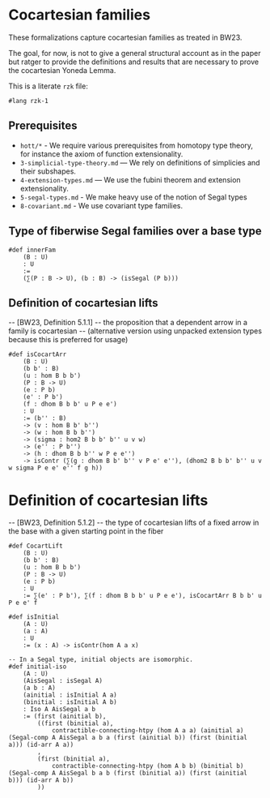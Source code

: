 # Cocartesian families

These formalizations capture cocartesian families as treated in BW23.

The goal, for now, is not to give a general structural account as in the paper but ratger to provide the definitions and results that are necessary to prove the cocartesian Yoneda Lemma.

This is a literate `rzk` file:

```rzk
#lang rzk-1
```

## Prerequisites

- `hott/*` - We require various prerequisites from homotopy type theory, for instance the axiom of function extensionality.
- `3-simplicial-type-theory.md` — We rely on definitions of simplicies and their subshapes.
- `4-extension-types.md` — We use the fubini theorem and extension extensionality.
- `5-segal-types.md` - We make heavy use of the notion of Segal types
- `8-covariant.md` - We use covariant type families.

## Type of fiberwise Segal families over a base type

```rzk
#def innerFam
    (B : U)
    : U
    :=
    (∑(P : B -> U), (b : B) -> (isSegal (P b)))
```

## Definition of cocartesian lifts

-- [BW23, Definition 5.1.1]
-- the proposition that a dependent arrow in a family is cocartesian
-- (alternative version using unpacked extension types because this is preferred for usage)

```rzk
#def isCocartArr
    (B : U)
    (b b' : B)
    (u : hom B b b')
    (P : B -> U)
    (e : P b)
    (e' : P b')
    (f : dhom B b b' u P e e')
    : U
    := (b'' : B)
    -> (v : hom B b' b'')
    -> (w : hom B b b'')
    -> (sigma : hom2 B b b' b'' u v w)
    -> (e'' : P b'')
    -> (h : dhom B b b'' w P e e'')
    -> isContr (∑(g : dhom B b' b'' v P e' e''), (dhom2 B b b' b'' u v w sigma P e e' e'' f g h))
```

# Definition of cocartesian lifts

-- [BW23, Definition 5.1.2]
-- the type of cocartesian lifts of a fixed arrow in the base with a given starting point in the fiber

```rzk
#def CocartLift
    (B : U)
    (b b' : B)
    (u : hom B b b')
    (P : B -> U)
    (e : P b)
    : U
    := ∑(e' : P b'), ∑(f : dhom B b b' u P e e'), isCocartArr B b b' u P e e' f

#def isInitial
    (A : U)
    (a : A)
    : U
    := (x : A) -> isContr(hom A a x)

-- In a Segal type, initial objects are isomorphic.
#def initial-iso
    (A : U)
    (AisSegal : isSegal A)
    (a b : A)
    (ainitial : isInitial A a)
    (binitial : isInitial A b)
    : Iso A AisSegal a b
    := (first (ainitial b),
        ((first (binitial a),
            contractible-connecting-htpy (hom A a a) (ainitial a) (Segal-comp A AisSegal a b a (first (ainitial b)) (first (binitial a))) (id-arr A a))
        ,
        (first (binitial a),
            contractible-connecting-htpy (hom A b b) (binitial b) (Segal-comp A AisSegal b a b (first (binitial a)) (first (ainitial b))) (id-arr A b))
        ))
```
